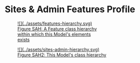 # Sites & Admin Features Profile

<a href="/assets/features-hierarchy.svg">
<figure id="figure-bh" markdown style="width:50%">
  ![](../assets/features-hierarchy.svg)
  <figcaption>Figure SAH: A Feature class hierarchy within which this Model's elements exists</figcaption>
</figure>
</a>


<a href="/assets/sites-admin-hierarchy.svg">
<figure id="figure-bh" markdown>
  ![](../assets/sites-admin-hierarchy.svg)
  <figcaption>Figure SAH2: This Model's class hierarchy</figcaption>
</figure>
</a>
